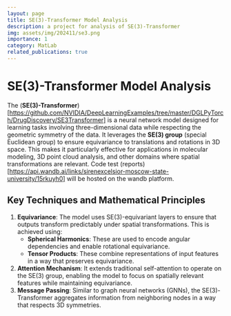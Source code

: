 ```yaml
---
layout: page
title: SE(3)-Transformer Model Analysis
description: a project for analysis of SE(3)-Transformer
img: assets/img/202411/se3.png
importance: 1
category: MatLab
related_publications: true
---
```


# SE(3)-Transformer Model Analysis

The (**SE(3)-Transformer**)[https://github.com/NVIDIA/DeepLearningExamples/tree/master/DGLPyTorch/DrugDiscovery/SE3Transformer] is a neural network model designed for learning tasks involving three-dimensional data while respecting the geometric symmetry of the data. It leverages the **SE(3) group** (special Euclidean group) to ensure equivariance to translations and rotations in 3D space. This makes it particularly effective for applications in molecular modeling, 3D point cloud analysis, and other domains where spatial transformations are relevant. Code test (reports)[https://api.wandb.ai/links/sirenexcelsior-moscow-state-university/15rkuyh0] will be hosted on the wandb platform.

## Key Techniques and Mathematical Principles
1. **Equivariance**: The model uses SE(3)-equivariant layers to ensure that outputs transform predictably under spatial transformations. This is achieved using:
   - **Spherical Harmonics**: These are used to encode angular dependencies and enable rotational equivariance.
   - **Tensor Products**: These combine representations of input features in a way that preserves equivariance.
2. **Attention Mechanism**: It extends traditional self-attention to operate on the SE(3) group, enabling the model to focus on spatially relevant features while maintaining equivariance.
3. **Message Passing**: Similar to graph neural networks (GNNs), the SE(3)-Transformer aggregates information from neighboring nodes in a way that respects 3D symmetries.

